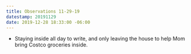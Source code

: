```yaml
---
title: Observations 11-29-19
datestamp: 20191129
date: 2019-12-28 18:33:00 -06:00
---
```


- Staying inside all day to write, and only leaving the house to help Mom bring Costco groceries inside.
